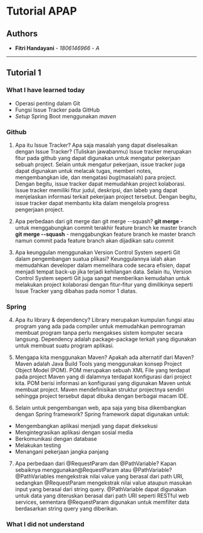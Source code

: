# Tutorial APAP

## Authors

* **Fitri Handayani** - *1806146966* - *A*
---
## Tutorial 1
### What I have learned today
- Operasi penting dalam Git
- Fungsi Issue Tracker pada GitHub
- *Setup* Spring Boot menggunakan *maven*

### Github
1. Apa itu Issue Tracker? Apa saja masalah yang dapat diselesaikan dengan Issue Tracker?   (Tuliskan jawabanmu)
Issue tracker merupakan fitur pada github yang dapat digunakan untuk mengatur pekerjaan sebuah project.
Selain untuk mengatur pekerjaan, issue tracker juga dapat digunakan untuk melacak tugas, memberi notes, mengembangkan ide,
dan mengatasi *bug*(masalah) para project. Dengan begitu, issue tracker dapat memudahkan project kolaborasi. 
Issue tracker memiliki fitur judul, deskripsi, dan labeb yang dapat menjelaskan informasi terkait pekerjaan project tersebut.
Dengan begitu, issue tracker dapat membantu kita dalam mengelola progress pengerjaan project.
 
2. Apa perbedaan dari git merge dan git merge --squash?
**git merge** - untuk menggabungkan commit terakhir feature branch ke master branch 
**git merge --squash** - menggabungkan feature branch ke master branch namun commit pada feature branch akan dijadikan satu commit

3. Apa keunggulan menggunakan Version Control System seperti Git dalam pengembangan suatua plikasi?
Keunggulannya ialah akan memudahkan developer dalam memelihara code secara efisien, dapat menjadi tempat back-up jika terjadi kehilangan data.
Selain itu, Version Control System seperti Git juga sangat memberikan kemudahan untuk melakukan project kolaborasi dengan fitur-fitur yang dimilikinya
seperti Issue Tracker yang dibahas pada nomor 1 diatas.

### Spring
4. Apa itu library & dependency?
Library merupakan kumpulan fungsi atau program yang ada pada compiler untuk memudahkan pemrograman membuat program tanpa perlu mengakses sistem komputer secara langsung.
Dependency adalah package-package terkait yang digunakan untuk membuat suatu program aplikasi.

5. Mengapa kita menggunakan Maven? Apakah ada alternatif dari Maven?
Maven adalah Java Build Tools yang menggunakan konsep Project Object Model (POM). POM merupakan sebuah XML File yang terdapat pada project Maven yang di dalamnya terdapat
konfigurasi dari project kita. POM berisi informasi an konfigurasi yang digunakan Maven untuk membuat project. Maven mendefinisikan struktur projectnya sendiri sehingga
project tersebut dapat dibuka dengan berbagai macam IDE.

6. Selain untuk pengembangan web, apa saja yang bisa dikembangkan dengan Spring framework?
Spring framework dapat digunakan untuk:
- Mengembangkan aplikasi menjadi yang dapat dieksekusi
- Mengintegrasikan aplikasi dengan sosial media
- Berkomunikasi dengan database
- Melakukan testing
- Menangani pekerjaan jangka panjang

7. Apa perbedaan dari @RequestParam dan @PathVariable? Kapan sebaiknya menggunakan@RequestParam atau @PathVariable?
@PathVariables mengekstrak nilai value yang berasal dari path URI, sedangkan @RequestParam mengekstrak nilai value ataupun masukan input yang berasal dari string query.
@PathVariable dapat digunakan untuk data yang diteruskan berasal dari path URI seperti RESTful web services, sementara @RequestParam digunakan untuk memfilter data berdasarkan
string query yang diberikan.

### What I did not understand